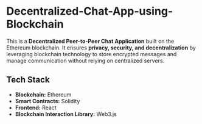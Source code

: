 # Decentralized-Chat-App-using-Blockchain
This is a **Decentralized Peer-to-Peer Chat Application** built on the Ethereum blockchain. It ensures **privacy, security, and decentralization** by leveraging blockchain technology to store encrypted messages and manage communication without relying on centralized servers.

## Tech Stack
- **Blockchain:** Ethereum
- **Smart Contracts:** Solidity
- **Frontend:** React
- **Blockchain Interaction Library:** Web3.js
